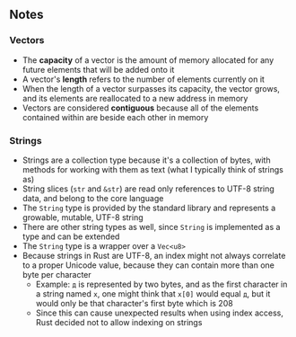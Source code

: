 ## Notes

### Vectors
- The **capacity** of a vector is the amount of memory allocated for any future elements that will be added onto it
- A vector's **length** refers to the number of elements currently on it
- When the length of a vector surpasses its capacity, the vector grows, and its elements are reallocated to a new address in memory
- Vectors are considered **contiguous** because all of the elements contained within are beside each other in memory

### Strings
- Strings are a collection type because it's a collection of bytes, with methods for working with them as text (what I typically think of strings as)
- String slices (`str` and `&str`) are read only references to UTF-8 string data, and belong to the core language
- The `String` type is provided by the standard library and represents a growable, mutable, UTF-8 string
- There are other string types as well, since `String` is implemented as a type and can be extended
- The `String` type is a wrapper over a `Vec<u8>`
- Because strings in Rust are UTF-8, an index might not always correlate to a proper Unicode value, because they can contain more than one byte per character
    * Example: `д` is represented by two bytes, and as the first character in a string named `x`, one might think that `x[0]` would equal `д`, but it would only be that character's first byte which is 208
    * Since this can cause unexpected results when using index access, Rust decided not to allow indexing on strings 
